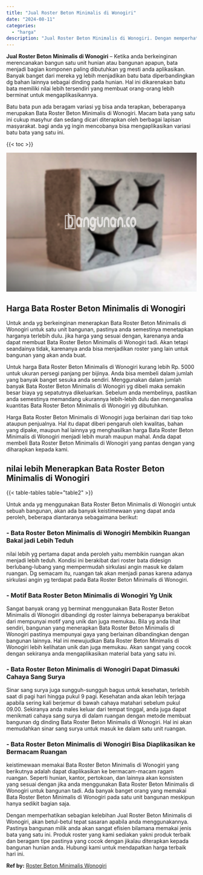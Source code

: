 ```yaml
---
title: "Jual Roster Beton Minimalis di Wonogiri"
date: "2024-08-11"
categories: 
  - "harga"
description: "Jual Roster Beton Minimalis di Wonogiri. Dengan memperhatikan sebagian kelebihan Jual Roster Beton Minimalis di Wonogiri, akan betul-betul tepat sasaran apab..."
---
```


**Jual Roster Beton Minimalis di Wonogiri** – Ketika anda berkeinginan merencanakan bangun satu unit hunian atau bangunan apapun, bata menjadi bagian komponen paling dibutuhkan yg mesti anda aplikasikan. Banyak banget dari mereka yg lebih menjadikan batu bata diperbandingkan dg bahan lainnya sebagai dinding pada hunian. Hal ini dikarenakan batu bata memiliki nilai lebih tersendiri yang membuat orang-orang lebih berminat untuk mengaplikasikannya.

Batu bata pun ada beragam variasi yg bisa anda terapkan, beberapanya merupakan Bata Roster Beton Minimalis di Wonogiri. Macam bata yang satu ini cukup masyhur dan sedang dicari diterapkan oleh berbagai lapisan masyarakat. bagi anda yg ingin mencobanya bisa mengaplikasikan variasi batu bata yang satu ini.

{{< toc >}}

![Jual Roster Beton Minimalis di Wonogiri](/images/bata-roster-minimalis-23.png)

## Harga Bata Roster Beton Minimalis di Wonogiri

Untuk anda yg berkeinginan menerapkan Bata Roster Beton Minimalis di Wonogiri untuk satu unit bangunan, pastinya anda semestinya menetapkan harganya terlebih dulu. jika harga yang sesuai dengan, karenanya anda dapat membuat Bata Roster Beton Minimalis di Wonogiri tadi. Akan tetapi seandainya tidak, karenanya anda bisa menjadikan roster yang lain untuk bangunan yang akan anda buat.

Untuk harga Bata Roster Beton Minimalis di Wonogiri kurang lebih Rp. 5000 untuk ukuran persegi panjang per bijinya. Anda bisa membeli dalam jumlah yang banyak banget sesuka anda sendiri. Menggunakan dalam jumlah banyak Bata Roster Beton Minimalis di Wonogiri yg dibeli maka semakin besar biaya yg sepatutnya dikeluarkan. Sebelum anda membelinya, pastikan anda semestinya memandang ukurannya lebih-lebih dulu dan menganalisa kuantitas Bata Roster Beton Minimalis di Wonogiri yg dibutuhkan.

Harga Bata Roster Beton Minimalis di Wonogiri juga berlainan dari tiap toko ataupun penjualnya. Hal itu dapat diberi pengaruh oleh kwalitas, bahan yang dipake, maupun hal lainnya yg menghasilkan harga Bata Roster Beton Minimalis di Wonogiri menjadi lebih murah maupun mahal. Anda dapat membeli Bata Roster Beton Minimalis di Wonogiri yang pantas dengan yang diharapkan kepada kami.

## nilai lebih Menerapkan Bata Roster Beton Minimalis di Wonogiri

{{< table-tables table="table2" >}}

Untuk anda yg menggunakan Bata Roster Beton Minimalis di Wonogiri untuk sebuah bangunan, akan ada banyak keistimewaan yang dapat anda peroleh, beberapa diantaranya sebagaimana berikut:

### \- Bata Roster Beton Minimalis di Wonogiri Membikin Ruangan Bakal jadi Lebih Teduh

nilai lebih yg pertama dapat anda peroleh yaitu membikin ruangan akan menjadi lebih teduh. Kondisi ini berakibat dari roster bata didesign berlubang-lubang yang mempermudah sirkulasi angin masuk ke dalam ruangan. Dg semacam itu, ruangan tak akan menjadi panas karena adanya sirkulasi angin yg terdapat pada Bata Roster Beton Minimalis di Wonogiri.

### \- Motif Bata Roster Beton Minimalis di Wonogiri Yg Unik

Sangat banyak orang yg berminat menggunakan Bata Roster Beton Minimalis di Wonogiri dibandingi dg roster lainnya beberapanya berakibat dari mempunyai motif yang unik dan juga memukau. Bila yg anda lihat sendiri, bangunan yang menerapkan Bata Roster Beton Minimalis di Wonogiri pastinya mempunyai gaya yang berlainan dibandingkan dengan bangunan lainnya. Hal ini mewujudkan Bata Roster Beton Minimalis di Wonogiri lebih kelihatan unik dan juga memukau. Akan sangat yang cocok dengan sekiranya anda mengaplikasikan material bata yang satu ini.

### \- Bata Roster Beton Minimalis di Wonogiri Dapat Dimasuki Cahaya Sang Surya

Sinar sang surya juga sungguh-sungguh bagus untuk kesehatan, terlebih saat di pagi hari hingga pukul 9 pagi. Kesehatan anda akan lebih terjaga apabila sering kali berjemur di bawah cahaya matahari sebelum pukul 09.00. Sekiranya anda males keluar dari tempat tinggal, anda juga dapat menikmati cahaya sang surya di dalam ruangan dengan metode membuat bangunan dg dinding Bata Roster Beton Minimalis di Wonogiri. Hal ini akan memudahkan sinar sang surya untuk masuk ke dalam satu unit ruangan.

### \- Bata Roster Beton Minimalis di Wonogiri Bisa Diaplikasikan ke Bermacam Ruangan

keistimewaan memakai Bata Roster Beton Minimalis di Wonogiri yang berikutnya adalah dapat diaplikasikan ke bermacam-macam ragam ruangan. Seperti hunian, kantor, pertokoan, dan lainnya akan konsisten yang sesuai dengan jika anda menggunakan Bata Roster Beton Minimalis di Wonogiri untuk bangunan tadi. Ada banyak banget orang yang memakai Bata Roster Beton Minimalis di Wonogiri pada satu unit bangunan meskipun hanya sedikit bagian saja.

Dengan memperhatikan sebagian kelebihan Jual Roster Beton Minimalis di Wonogiri, akan betul-betul tepat sasaran apabila anda menggunakannya. Pastinya bangunan milik anda akan sangat efisien bilamana memakai jenis bata yang satu ini. Produk roster yang kami sediakan yakni produk terbaik dan beragam tipe pastinya yang cocok dengan jikalau diterapkan kepada bangunan hunian anda. Hubungi kami untuk mendapatkan harga terbaik hari ini.

**Ref by:** [Roster Beton Minimalis Wonogiri](https://id.wikipedia.org/wiki/Roster)
